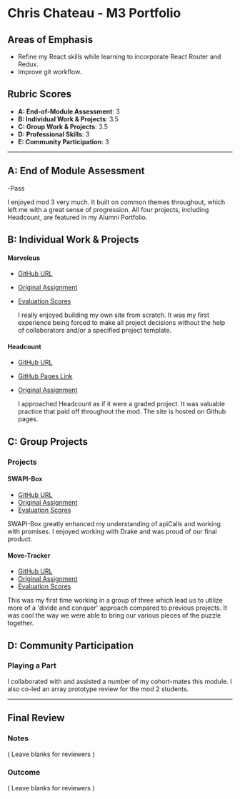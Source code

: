 # Chris Chateau - M3 Portfolio

 ## Areas of Emphasis
 
 - Refine my React skills while learning to incorporate React Router and Redux. 
 - Improve git workflow. 

 ## Rubric Scores
 
* **A: End-of-Module Assessment**: 3
* **B: Individual Work & Projects**: 3.5
* **C: Group Work & Projects**: 3.5
* **D: Professional Skills**: 3
* **E: Community Participation**: 3

 -----------------------
 
 ## A: End of Module Assessment
 
-Pass

I enjoyed mod 3 very much. It built on common themes throughout, which left me with a great sense of progression. All four projects, including Headcount, are featured in my Alumni Portfolio.
 
 ## B: Individual Work & Projects
 
 #### Marvelous
 
* [GitHub URL](https://github.com/christopherchateau/marvelous)
* [Original Assignment](http://frontend.turing.io/projects/binary-challenge.html)
* [Evaluation Scores](https://github.com/turingschool/front-end-submissions-public/blob/master/1806/mod-3/binary-challenge/chris/scores.md)
  
  I really enjoyed building my own site from scratch. It was my first experience being forced to make all project decisions without the help of collaborators and/or a specified project template. 

 #### Headcount
 
* [GitHub URL](https://github.com/christopherchateau/headcount2.0)
* [GitHub Pages Link](https://christopherchateau.github.io/headcount2.0/)
* [Original Assignment](https://github.com/turingschool-examples/headcount2.0)
  
  I approached Headcount as if it were a graded project. It was valuable practice that paid off throughout the mod. The site is hosted on Github pages.
  
 ## C: Group Projects
 
 ### Projects
 
 #### SWAPI-Box
 
* [GitHub URL](https://github.com/christopherchateau/SWAPI-Box)
* [Original Assignment](http://frontend.turing.io/projects/swapi-box.html)
* [Evaluation Scores](https://github.com/turingschool/front-end-submissions-public/blob/master/1806/mod-3/swapi/chris-drake/scores.md)

 SWAPI-Box greatly enhanced my understanding of apiCalls and working with promises. I enjoyed working with Drake and was proud of our final product.
 
 #### Move-Tracker
 
* [GitHub URL](https://github.com/christopherchateau/movie-tracker)
* [Original Assignment](https://github.com/turingschool-examples/movie-tracker)
* [Evaluation Scores](https://github.com/turingschool/front-end-submissions-public/blob/master/1806/mod-3/movie-tracker/chris-tobin-haley/scores.md)

This was my first time working in a group of three which lead us to utilize more of a 'divide and conquer' approach compared to previous projects. It was cool the way we were able to bring our various pieces of the puzzle together.

 ## D: Community Participation
 
 ### Playing a Part
 
 I collaborated with and assisted a number of my cohort-mates this module. I also co-led an array prototype review for the mod 2 students.
 
 ------------------
 
 ## Final Review
 
 ### Notes
 ( Leave blanks for reviewers )
 
 ### Outcome
 ( Leave blanks for reviewers )
